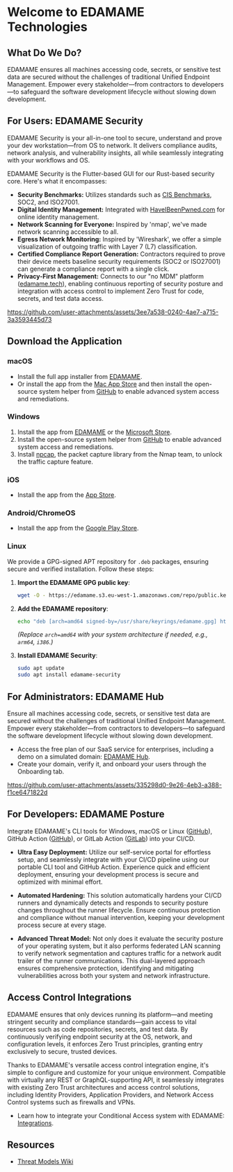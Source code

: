 # Welcome to EDAMAME Technologies

## What Do We Do?
EDAMAME ensures all machines accessing code, secrets, or sensitive test data are secured without the challenges of traditional Unified Endpoint Management. Empower every stakeholder—from contractors to developers—to safeguard the software development lifecycle without slowing down development.

## For Users: EDAMAME Security
EDAMAME Security is your all-in-one tool to secure, understand and prove your dev workstation—from OS to network. It delivers compliance audits, network analysis, and vulnerability insights, all while seamlessly integrating with your workflows and OS.

EDAMAME Security is the Flutter-based GUI for our Rust-based security core. Here's what it encompasses:

- **Security Benchmarks:** Utilizes standards such as [CIS Benchmarks](https://www.cisecurity.org/cis-benchmarks), SOC2, and ISO27001.
- **Digital Identity Management:** Integrated with [HaveIBeenPwned.com](https://HaveIBeenPwned.com) for online identity management.
- **Network Scanning for Everyone:** Inspired by 'nmap', we've made network scanning accessible to all.
- **Egress Network Monitoring:** Inspired by 'Wireshark', we offer a simple visualization of outgoing traffic with Layer 7 (L7) classification.
- **Certified Compliance Report Generation:** Contractors required to prove their device meets baseline security requirements (SOC2 or ISO27001) can generate a compliance report with a single click.
- **Privacy-First Management:** Connects to our "no MDM" platform ([edamame.tech](https://www.edamame.tech)), enabling continuous reporting of security posture and integration with access control to implement Zero Trust for code, secrets, and test data access.



https://github.com/user-attachments/assets/3ee7a538-0240-4ae7-a715-3a3593445d73



## Download the Application

### macOS
- Install the full app installer from [EDAMAME](https://edamame.s3.eu-west-1.amazonaws.com/windows/edamame-latest.pkg).
- Or install the app from the [Mac App Store](https://apps.apple.com/app/edamame-security/id1636777324) and then install the open-source system helper from [GitHub](https://github.com/edamametechnologies/edamame_helper/releases) to enable advanced system access and remediations.

### Windows
1. Install the app from [EDAMAME](https://edamame.s3.eu-west-1.amazonaws.com/windows/edamame-latest.msix) or the [Microsoft Store](https://www.microsoft.com/store/apps/9N399LMTKQLQ).
2. Install the open-source system helper from [GitHub](https://github.com/edamametechnologies/edamame_helper/releases) to enable advanced system access and remediations.
3. Install [npcap](https://npcap.com/#download), the packet capture library from the Nmap team, to unlock the traffic capture feature.

### iOS
- Install the app from the [App Store](https://apps.apple.com/app/edamame-security-mobile/id6448937722).

### Android/ChromeOS
- Install the app from the [Google Play Store](https://play.google.com/store/apps/details?id=com.edamametech.edamame).

### Linux
We provide a GPG-signed APT repository for `.deb` packages, ensuring secure and verified installation. Follow these steps:

1. **Import the EDAMAME GPG public key**:
   ```bash
   wget -O - https://edamame.s3.eu-west-1.amazonaws.com/repo/public.key | sudo gpg --dearmor -o /usr/share/keyrings/edamame.gpg
   ```

2. **Add the EDAMAME repository**:
   ```bash
   echo "deb [arch=amd64 signed-by=/usr/share/keyrings/edamame.gpg] https://edamame.s3.eu-west-1.amazonaws.com/repo stable main" | sudo tee /etc/apt/sources.list.d/edamame.list
   ```
   *(Replace `arch=amd64` with your system architecture if needed, e.g., `arm64`, `i386`.)*

3. **Install EDAMAME Security**:
   ```bash
   sudo apt update
   sudo apt install edamame-security
   ```

## For Administrators: EDAMAME Hub
Ensure all machines accessing code, secrets, or sensitive test data are secured without the challenges of traditional Unified Endpoint Management. Empower every stakeholder—from contractors to developers—to safeguard the software development lifecycle without slowing down development.

- Access the free plan of our SaaS service for enterprises, including a demo on a simulated domain: [EDAMAME Hub](https://hub.edamame.tech).
- Create your domain, verify it, and onboard your users through the Onboarding tab.



https://github.com/user-attachments/assets/335298d0-9e26-4eb3-a388-f1ce6471822d



## For Developers: EDAMAME Posture
Integrate EDAMAME's CLI tools for Windows, macOS or Linux ([GitHub](https://github.com/edamametechnologies/edamame_posture_cli)), GitHub Action ([GitHub](https://github.com/edamametechnologies/edamame_posture_action)), or GitLab Action ([GitLab](https://gitlab.com/edamametechnologies/edamame_posture_action)) into your CI/CD.

- **Ultra Easy Deployment:** Utilize our self-service portal for effortless setup, and seamlessly integrate with your CI/CD pipeline using our portable CLI tool and GitHub Action. Experience quick and efficient deployment, ensuring your development process is secure and optimized with minimal effort.

- **Automated Hardening:** This solution automatically hardens your CI/CD runners and dynamically detects and responds to security posture changes throughout the runner lifecycle. Ensure continuous protection and compliance without manual intervention, keeping your development process secure at every stage.

- **Advanced Threat Model:** Not only does it evaluate the security posture of your operating system, but it also performs federated LAN scanning to verify network segmentation and captures traffic for a network audit trailer of the runner communications. This dual-layered approach ensures comprehensive protection, identifying and mitigating vulnerabilities across both your system and network infrastructure.

## Access Control Integrations
EDAMAME ensures that only devices running its platform—and meeting stringent security and compliance standards—gain access to vital resources such as code repositories, secrets, and test data. By continuously verifying endpoint security at the OS, network, and configuration levels, it enforces Zero Trust principles, granting entry exclusively to secure, trusted devices.

Thanks to EDAMAME's versatile access control integration engine, it's simple to configure and customize for your unique environment. Compatible with virtually any REST or GraphQL-supporting API, it seamlessly integrates with existing Zero Trust architectures and access control solutions, including Identity Providers, Application Providers, and Network Access Control systems such as firewalls and VPNs.

- Learn how to integrate your Conditional Access system with EDAMAME: [Integrations](https://github.com/edamametechnologies/integrations).

## Resources
- [Threat Models Wiki](https://github.com/edamametechnologies/threatmodels/wiki)
